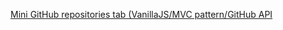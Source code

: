 [Mini GitHub repositories tab (VanillaJS/MVC pattern/GitHub API](https://danil44.github.io/Mini_GitHub_repos_tab/dist/index.html)
